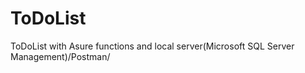 # ToDoList
ToDoList with Asure functions and local server(Microsoft SQL Server Management)/Postman/
